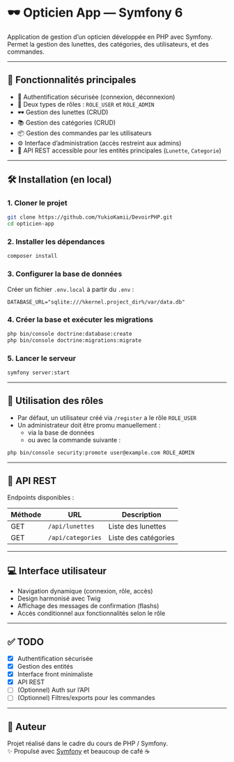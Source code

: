 # 🕶️ Opticien App — Symfony 6

Application de gestion d’un opticien développée en PHP avec Symfony.  
Permet la gestion des lunettes, des catégories, des utilisateurs, et des commandes.

---

## 🚀 Fonctionnalités principales

- 🔐 Authentification sécurisée (connexion, déconnexion)
- 👤 Deux types de rôles : `ROLE_USER` et `ROLE_ADMIN`
- 🕶️ Gestion des lunettes (CRUD)
- 📚 Gestion des catégories (CRUD)
- 📦 Gestion des commandes par les utilisateurs
- ⚙️ Interface d’administration (accès restreint aux admins)
- 📡 API REST accessible pour les entités principales (`Lunette`, `Categorie`)

---

## 🛠️ Installation (en local)

### 1. Cloner le projet

```bash
git clone https://github.com/YukioKamii/DevoirPHP.git
cd opticien-app
```

### 2. Installer les dépendances

```bash
composer install
```

### 3. Configurer la base de données

Créer un fichier `.env.local` à partir du `.env` :

```dotenv
DATABASE_URL="sqlite:///%kernel.project_dir%/var/data.db"
```

### 4. Créer la base et exécuter les migrations

```bash
php bin/console doctrine:database:create
php bin/console doctrine:migrations:migrate
```

### 5. Lancer le serveur

```bash
symfony server:start
```

---

## 👥 Utilisation des rôles

- Par défaut, un utilisateur créé via `/register` a le rôle `ROLE_USER`
- Un administrateur doit être promu manuellement :
  - via la base de données
  - ou avec la commande suivante :

```bash
php bin/console security:promote user@example.com ROLE_ADMIN
```

---

## 📡 API REST

Endpoints disponibles :

| Méthode | URL                 | Description                    |
|---------|---------------------|--------------------------------|
| GET     | `/api/lunettes`     | Liste des lunettes             |
| GET     | `/api/categories`   | Liste des catégories           |

---

## 💻 Interface utilisateur

- Navigation dynamique (connexion, rôle, accès)
- Design harmonisé avec Twig
- Affichage des messages de confirmation (flashs)
- Accès conditionnel aux fonctionnalités selon le rôle

---

## ✅ TODO

- [x] Authentification sécurisée
- [x] Gestion des entités
- [x] Interface front minimaliste
- [x] API REST
- [ ] (Optionnel) Auth sur l’API
- [ ] (Optionnel) Filtres/exports pour les commandes

---

## 🤝 Auteur

Projet réalisé dans le cadre du cours de PHP / Symfony.  
✨ Propulsé avec [Symfony](https://symfony.com/) et beaucoup de café ☕
